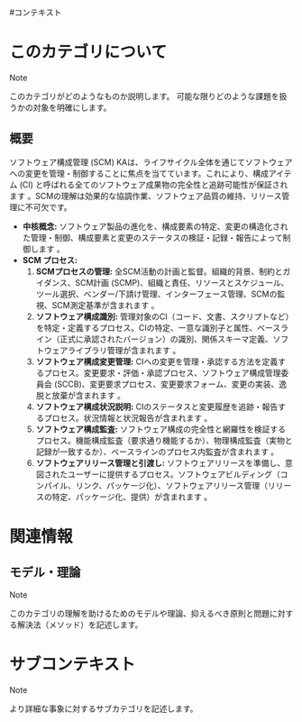 #コンテキスト
# このカテゴリについて

> [!NOTE]
> このカテゴリがどのようなものか説明します。
> 可能な限りどのような課題を扱うかの対象を明確にします。

## 概要
ソフトウェア構成管理 (SCM) KAは、ライフサイクル全体を通じてソフトウェアへの変更を管理・制御することに焦点を当てています。これにより、構成アイテム (CI) と呼ばれる全てのソフトウェア成果物の完全性と追跡可能性が保証されます 。SCMの理解は効果的な協調作業、ソフトウェア品質の維持、リリース管理に不可欠です。

- **中核概念:** ソフトウェア製品の進化を、構成要素の特定、変更の構造化された管理・制御、構成要素と変更のステータスの検証・記録・報告によって制御します 。
- **SCM プロセス:**
    1. **SCMプロセスの管理:** 全SCM活動の計画と監督。組織的背景、制約とガイダンス、SCM計画 (SCMP)、組織と責任、リソースとスケジュール、ツール選択、ベンダー/下請け管理、インターフェース管理、SCMの監視、SCM測定基準が含まれます 。
    2. **ソフトウェア構成識別:** 管理対象のCI（コード、文書、スクリプトなど）を特定・定義するプロセス。CIの特定、一意な識別子と属性、ベースライン（正式に承認されたバージョン）の識別、関係スキーマ定義、ソフトウェアライブラリ管理が含まれます 。
    3. **ソフトウェア構成変更管理:** CIへの変更を管理・承認する方法を定義するプロセス。変更要求・評価・承認プロセス、ソフトウェア構成管理委員会 (SCCB)、変更要求プロセス、変更要求フォーム、変更の実装、逸脱と放棄が含まれます 。
    4. **ソフトウェア構成状況説明:** CIのステータスと変更履歴を追跡・報告するプロセス。状況情報と状況報告が含まれます 。
    5. **ソフトウェア構成監査:** ソフトウェア構成の完全性と網羅性を検証するプロセス。機能構成監査（要求通り機能するか）、物理構成監査（実物と記録が一致するか）、ベースラインのプロセス内監査が含まれます 。
    6. **ソフトウェアリリース管理と引渡し:** ソフトウェアリリースを準備し、意図されたユーザーに提供するプロセス。ソフトウェアビルディング（コンパイル、リンク、パッケージ化）、ソフトウェアリリース管理（リリースの特定、パッケージ化、提供）が含まれます 。

# 関連情報
## モデル・理論
> [!NOTE]
> このカテゴリの理解を助けるためのモデルや理論、抑えるべき原則と問題に対する解決法（メソッド）を記述します。


# サブコンテキスト

> [!NOTE]
> より詳細な事象に対するサブカテゴリを記述します。
